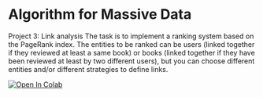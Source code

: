 # Algorithm for Massive Data

Project 3: Link analysis
The task is to implement a ranking system based on the PageRank index. The entities to be ranked can be users (linked together if they reviewed at least a same book) or books (linked together if they have been reviewed at least by two different users), but you can choose different entities and/or different strategies to define links.


[![Open In Colab](https://colab.research.google.com/drive/18kQ7KAqr8vuRbRIK0N-GFvvf59Erxf-E?pli=1&authuser=1#scrollTo=lwKDbvOvPfBQ)](https://github.com/tommipremoli/Algorithm-for-Massive-Data)
